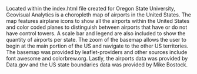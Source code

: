 Located within the index.html file created for Oregon State University, Geovisual Analytics is a choropleth map of airports in the United States. The map features airplane icons to show all the airports within the United States and color coded planes to distinguish between airports that have or do not have control towers. A scale bar and legend are also included to show the quantity of airports per state. The zoom of the basemap allows the user to begin at the main portion of the US and navigate to the other US territories. The basemap was provided by leaflet-providers and other sources include font awesome and colorbrew.org. Lastly, the airports data was provided by Data.gov and the US state boundaries data was provided by Mike Bostock.
